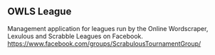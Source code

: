 ## OWLS League

Management application for leagues run by the Online Wordscraper, Lexulous and Scrabble Leagues on Facebook.
https://www.facebook.com/groups/ScrabulousTournamentGroup/
